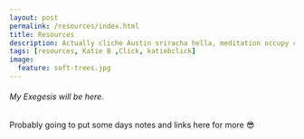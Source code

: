 ```yaml
---
layout: post
permalink: /resources/index.html
title: Resources
description: Actually cliche Austin sriracha hella, meditation occupy church-key synth. Shabby chic American Apparel VHS Thundercats ugh church-key
tags: [resources, Katie B ,Click, katiebclick]
image:
  feature: soft-trees.jpg
---
```


###### My Exegesis will be here.

Probably going to put some days notes and links here for more 😎 
